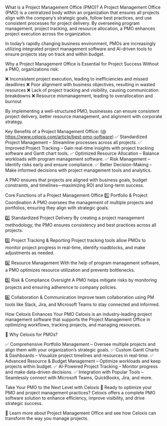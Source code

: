 What is a Project Management Office (PMO)?
A Project Management Office (PMO) is a centralized body within an organization that ensures all projects align with the company’s strategic goals, follow best practices, and use consistent processes for project delivery. By overseeing program management, project tracking, and resource allocation, a PMO enhances project execution across the organization.

In today’s rapidly changing business environment, PMOs are increasingly utilizing integrated project management software and AI-driven tools to ensure projects stay on track and within budget.

Why a Project Management Office is Essential for Project Success
Without a PMO, organizations risk:

❌ Inconsistent project execution, leading to inefficiencies and missed deadlines
❌ Poor alignment with business objectives, resulting in wasted resources
❌ Lack of project tracking and visibility, causing communication breakdowns
❌ Resource mismanagement, leading to overallocation and burnout

By implementing a well-structured PMO, businesses can ensure consistent project delivery, better resource management, and alignment with corporate strategy.

Key Benefits of a Project Management Office: (@ https://www.celoxis.com/article/best-pmo-software)
✅ Standardized Project Management – Streamline processes across all projects.
✅ Improved Project Tracking – Gain real-time insights with project tracking software and Gantt chart tools.
✅ Optimized Resource Allocation – Balance workloads with program management software.
✅ Risk Management – Identify risks early and ensure compliance.
✅ Better Decision-Making – Make informed decisions with project management tools and analytics.

A PMO ensures that projects are aligned with business goals, budget constraints, and timelines—maximizing ROI and long-term success.

Core Functions of a Project Management Office
1️⃣ Portfolio & Project Coordination
A PMO oversees the management of multiple projects and portfolios, ensuring they align with strategic goals.

2️⃣ Standardized Project Delivery
By creating a project management methodology, the PMO ensures consistency and best practices across all projects.

3️⃣ Project Tracking & Reporting
Project tracking tools allow PMOs to monitor project progress in real-time, identify roadblocks, and make adjustments as needed.

4️⃣ Resource Management
With the help of program management software, a PMO optimizes resource utilization and prevents bottlenecks.

5️⃣ Risk & Compliance Oversight
A PMO helps mitigate risks by monitoring projects and ensuring adherence to company policies.

6️⃣ Collaboration & Communication
Improve team collaboration using PM tools like Slack, Jira, and Microsoft Teams to stay connected and informed.

How Celoxis Enhances Your PMO
Celoxis is an industry-leading project management software that supports the Project Management Office in optimizing workflows, tracking projects, and managing resources.

🚀 Why Celoxis for PMOs?

✅ Comprehensive Portfolio Management – Oversee multiple projects and align them with your organization’s strategic goals.
✅ Custom Gantt Charts & Dashboards – Visualize project timelines and resources in real-time.
✅ Advanced Resource & Budget Management – Optimize workloads and keep projects within budget.
✅ AI-Powered Project Tracking – Monitor progress and make data-driven decisions.
✅ Integration with Popular Tools – Seamlessly connect with Microsoft Teams, QuickBooks, Jira, and more.

Take Your PMO to the Next Level with Celoxis
🚀 Ready to optimize your PMO and project management practices? Celoxis offers a complete PMO software solution to enhance efficiency, improve visibility, and drive strategic success.

🔗 Learn more about Project Management Office and see how Celoxis can transform the way you manage projects.
